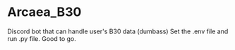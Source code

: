 # Arcaea_B30
Discord bot that can handle user's B30 data (dumbass)
Set the .env file and run .py file. Good to go.
